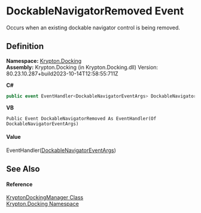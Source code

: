 # DockableNavigatorRemoved Event


Occurs when an existing dockable navigator control is being removed.



## Definition
**Namespace:** <a href="98399376-cf41-9454-4b4d-4fab2ca20bc7.md">Krypton.Docking</a>  
**Assembly:** Krypton.Docking (in Krypton.Docking.dll) Version: 80.23.10.287+build2023-10-14T12:58:55:711Z

**C#**
``` C#
public event EventHandler<DockableNavigatorEventArgs> DockableNavigatorRemoved
```
**VB**
``` VB
Public Event DockableNavigatorRemoved As EventHandler(Of DockableNavigatorEventArgs)
```



#### Value
EventHandler(<a href="a00690da-5848-2a4a-4c99-9e19a92733e8.md">DockableNavigatorEventArgs</a>)

## See Also


#### Reference
<a href="6c9c237d-95cb-a4ce-72c6-cd7684d3287e.md">KryptonDockingManager Class</a>  
<a href="98399376-cf41-9454-4b4d-4fab2ca20bc7.md">Krypton.Docking Namespace</a>  
